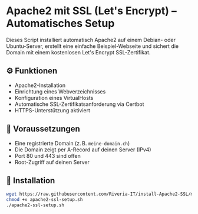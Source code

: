 # Apache2 mit SSL (Let's Encrypt) – Automatisches Setup

Dieses Script installiert automatisch Apache2 auf einem Debian- oder Ubuntu-Server, erstellt eine einfache Beispiel-Webseite und sichert die Domain mit einem kostenlosen Let's Encrypt SSL-Zertifikat.

## ⚙️ Funktionen

- Apache2-Installation
- Einrichtung eines Webverzeichnisses
- Konfiguration eines VirtualHosts
- Automatische SSL-Zertifikatsanforderung via Certbot
- HTTPS-Unterstützung aktiviert

## 🧾 Voraussetzungen

- Eine registrierte Domain (z. B. `meine-domain.ch`)
- Die Domain zeigt per A-Record auf deinen Server (IPv4)
- Port 80 und 443 sind offen
- Root-Zugriff auf deinen Server

## 🚀 Installation

```bash
wget https://raw.githubusercontent.com/Riveria-IT/install-Apache2-SSL/main/apache2-ssl-setup.sh
chmod +x apache2-ssl-setup.sh
./apache2-ssl-setup.sh

